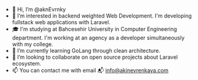 - 👋 Hi, I’m @aknEvrnky
- 👀 I’m interested in backend weighted Web Development. I'm developing fullstack web applications with Laravel.
- 🎓 I'm studying at Bahcesehir University in Computer Engineering department. I'm working at an agency as a developer simultaneously with my college.
- 🌱 I’m currently learning GoLang through clean architecture.
- 💞️ I’m looking to collaborate on open source projects about Laravel ecosystem.
- 📫 You can contact me with email 📬 [info@akinevrenkaya.com](mailto:info@akinevrenkaya.com)

<!---
aknEvrnky/aknEvrnky is a ✨ special ✨ repository because its `README.md` (this file) appears on your GitHub profile.
You can click the Preview link to take a look at your changes.
--->
